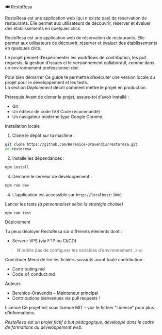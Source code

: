 🍽️ RestoResa

RestoResa est une application web (qui n'existe pas) de réservation de restaurants. Elle permet aux utilisateurs de découvrir, réserver et évaluer des établissements en quelques clics. 

RestoResa est une application web de réservation de restaurants. Elle permet aux utilisateurs de découvrir, réserver et évaluer des établissements en quelques clics. 

Le projet permet d’expérimenter les workflows de contribution, les pull requests, la gestion d’issues et le versionnement collaboratif, comme dans un environnement professionnel réel.


Pour bien démarrer
Ce guide te permettra d’exécuter une version locale du projet pour le développement et les tests.  
La section _Déploiement_ décrit comment mettre le projet en production.

Prérequis
Avant de cloner le projet, assure-toi d’avoir installé :
- Git
- Un éditeur de code (VS Code recommandé)
- Un navigateur moderne type Google Chrome 

Installation locale
1. Clone le dépôt sur ta machine :

```bash
git clone https://github.com/Berenice-Oravendis/restoresa.git 
cd restoresa
````

2. Installe les dépendances :
```bash
npm install
```

3. Démarre le serveur de développement :
```bash
npm run dev
```

4. L’application est accessible sur `http://localhost:3000`


Lancer les tests
*(à personnaliser selon la stratégie choisie)*

```bash
npm run test
```

Déploiement

Tu peux déployer RestoResa sur différents éléments dont :
* Serveur VPS (via FTP ou CI/CD)

> N'oublie pas de configurer tes variables d'environnement `.env`.

Contribuer
Merci de lire les fichiers suivants avant toute contribution :

* Contributing.md
* Code_of_conduct.md


Auteurs
* Berenice-Oravendis – Mainteneur principal
* Contributions bienvenues via pull requests !


Licence
Ce projet est sous licence MIT – voir le fichier "License" pour plus d'informations.

*RestoResa est un projet fictif à but pédagogique, développé dans le cadre de formations au développement web.*
